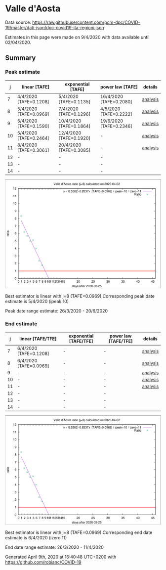 # Valle d'Aosta


Data source: https://raw.githubusercontent.com/pcm-dpc/COVID-19/master/dati-json/dpc-covid19-ita-regioni.json

Estimates in this page were made on 9/4/2020 with data available until 02/04/2020.


## Summary 

### Peak estimate 
|j|linear [TAFE]|exponential [TAFE]|power law [TAFE]|details|
|---|----|-----------|---------|-------|
|7|4/4/2020 [TAFE=0.1208]|5/4/2020 [TAFE=0.1135]|16/4/2020 [TAFE=0.2080]|[analysis](COVID-19_valle_d'aosta_j7_2020-04-02.md)|
|8|5/4/2020 [TAFE=0.0969]|7/4/2020 [TAFE=0.1296]|4/5/2020 [TAFE=0.2222]|[analysis](COVID-19_valle_d'aosta_j8_2020-04-02.md)|
|9|5/4/2020 [TAFE=0.1590]|10/4/2020 [TAFE=0.1864]|19/6/2020 [TAFE=0.2346]|[analysis](COVID-19_valle_d'aosta_j9_2020-04-02.md)|
|10|5/4/2020 [TAFE=0.2464]|12/4/2020 [TAFE=0.1920]|-|[analysis](COVID-19_valle_d'aosta_j10_2020-04-02.md)|
|11|8/4/2020 [TAFE=0.3061]|20/4/2020 [TAFE=0.3085]|-|[analysis](COVID-19_valle_d'aosta_j11_2020-04-02.md)|
|12|-|-|-||
|13|-|-|-||
|14|-|-|-||

![best peak estimate](COVID-19_valle_d'aosta_j8_2020-04-02.png)

Best estimator is linear with j=8 (TAFE=0.0969)
Corresponding peak date estimate is 5/4/2020 (ipeak 10)


Peak date range estimate: 26/3/2020 - 20/6/2020

### End estimate 
|j|linear [TAFE/TFE]|exponential [TAFE/TFE]|power law [TAFE/TFE]|details|
|---|----|-----------|---------|-------|
|7|6/4/2020 [TAFE=0.1208]|-|-|[analysis](COVID-19_valle_d'aosta_j7_2020-04-02.md)|
|8|6/4/2020 [TAFE=0.0969]|-|-|[analysis](COVID-19_valle_d'aosta_j8_2020-04-02.md)|
|9|-|-|-|[analysis](COVID-19_valle_d'aosta_j9_2020-04-02.md)|
|10|-|-|-|[analysis](COVID-19_valle_d'aosta_j10_2020-04-02.md)|
|11|-|-|-|[analysis](COVID-19_valle_d'aosta_j11_2020-04-02.md)|
|12|-|-|-||
|13|-|-|-||
|14|-|-|-||

![best zero estimate](COVID-19_valle_d'aosta_j8_2020-04-02.png)

Best estimator is linear with j=8 (TAFE=0.0969)
Corresponding end date estimate is 6/4/2020 (izero 11)


End date range estimate: 26/3/2020 - 11/4/2020

Generated April 9th, 2020 at 16:40:48 UTC+0200 with https://github.com/robianc/COVID-19
